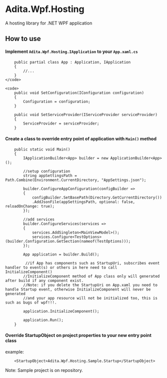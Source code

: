 # Adita.Wpf.Hosting

A hosting library for .NET WPF application

## How to use

#### Implement <code>Adita.Wpf.Hosting.IApplication</code> to your <code>App.xaml.cs</code>
    
   
        public partial class App : Application, IApplication
        {
            //...
        }
    </code>

    <code>
        public void SetConfiguration(IConfiguration configuration)
        {
            Configuration = configuration;
        }

        public void SetServiceProvider(IServiceProvider serviceProvider)
        {
            ServiceProvider = serviceProvider;
        }
    

 #### Create a class to override entry point of application with <code>Main()</code> method

	
		public static void Main()
        {
            IApplicationBuilder<App> builder = new ApplicationBuilder<App>();

            //setup configuration
            string appSettingsPath = Path.Combine(Environment.CurrentDirectory, "AppSettings.json");

            builder.ConfigureAppConfiguration(configBuilder =>
            {
                configBuilder.SetBasePath(Directory.GetCurrentDirectory())
                .AddJsonFile(appSettingsPath, optional: false, reloadOnChange: true);
            });

            //add services
            builder.ConfigureServices(services =>
            {
                services.AddSingleton<MainViewModel>();
                services.Configure<TestOptions>(builder.Configuration.GetSection(nameof(TestOptions)));
            });

            App application = builder.Build();

             //if App has components such as StartupUri, subscribes event handler to event(s) or others in here need to call InitializeComponent()
            //InitializeComponent method of App class only will generated after build if any component exist.
            //Note: if you delete the StartupUri on App.xaml you need to handle Startup event, otherwise InitializeComponent will never be generated
            //and your app resource will not be initialized too, this is such as bugs of wpf!!!.

            application.InitializeComponent();

            application.Run();
        }
	

 #### Override StartupObject on project properties to your new entry point class

 example:

        <StartupObject>Adita.Wpf.Hosting.Sample.Startup</StartupObject>


Note: Sample project is on repository.
    